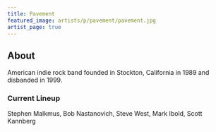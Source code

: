 ```yaml
---
title: Pavement
featured_image: artists/p/pavement/pavement.jpg
artist_page: true
---
```

## About

American indie rock band founded in Stockton, California in 1989 and disbanded in 1999.

### Current Lineup

Stephen Malkmus, Bob Nastanovich, Steve West, Mark Ibold, Scott Kannberg

